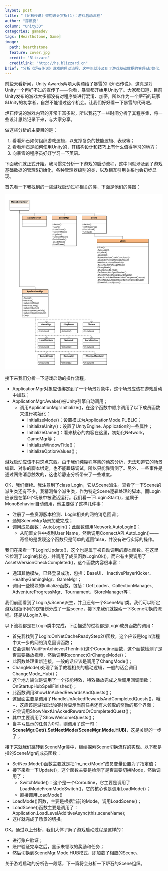 ```yaml
---
layout: post
title: "《炉石传说》架构设计赏析(1)：游戏启动流程"
author: "房燕良"
column: "Unity3D"
categories: gamedev
tags: [Hearthstone, Game]
image:
  path: hearthstone
  feature: cover.jpg
  credit: "Blizzard"
  creditlink: "http://hs.blizzard.cn"
brief: "分析《炉石传说》游戏的启动流程，这中间就涉及到了游戏基础数据的管理&初始化，各种管理器级别的类，以及相互引用关系。"
---
```


前些天看新闻，Unity Awards两项大奖颁给了暴雪的《炉石传说》，这真是对Unity一个再好不过的宣传了——你看，暴雪都开始用Unity了。大家都知道，目前Unity发布的游戏大多都没有对程序集进行混淆、加密，所以作为一个炉石的玩家&Unity的初学者，自然不能错过这个机会。让我们好好看一下暴雪的代码吧。  
  
炉石传说的游戏内容的非常丰富多彩，所以我花了一些时间分析了其程序集，将一些设计思路记录下来，与大家分享。  
  
做这些分析的主要目的是：

1. 看看炉石如何组织游戏逻辑，以支撑复杂的技能逻辑、表现等；
1. 看看炉石是如何使用Unity的，其结构设计和技巧上有什么值得学习的地方；
1. 向暴雪的程序员好好学习一下英语。

下面我们就正式开始。我习惯先分析一下游戏的启动流程，这中间就涉及到了游戏基础数据的管理&初始化，各种管理器级别的类，以及相互引用关系也会初步显现。  

首先看一下我找到的一些游戏启动过程相关的类，下面是他们的类图：  
  
![UML](/assets/img/hearthstone/uml_startup.svg)  
  
接下来我们分析一下游戏启动的操作流程。

* ApplicationMgr对象应该绑定到了一个场景对象中，这个场景应该在游戏启动中加载；
* ApplicationMgr:Awake()被Unity引擎自动调用；
	* 调用ApplicationMgr:Initialize()，在这个函数中顺序调用了以下成员函数来进行初始化：
		* InitializeMode()：设置模式为ApplicationMode.PUBLIC；
		* InitializeUnity()：设置了UnityEngine. Application的一些属性；
		* InitializeGame()：看来核心的内容在这里，初始化Network，GameMgr等；
		* InitializeWindowTitle()；
		* InitializeOptionValues()；
  		
游戏启动应该不只这点东西。由于我们纯靠程序集的动态分析，无法知道它的场景编辑、对象的脚本绑定，也不能跟踪调试，所以只能靠猜测了。另外，一些事件是通过网络消息触发的，这也给静态分析带来了一些难度。  

OK，我们继续。我注意到了class Login，它从Scene派生。查看了一下Scene的派生类还有不少，我猜测每个派生类，作为特定Scene逻辑处理的脚本。而Login应该是在第0个场景中被激活运行。我们看一下Login:Start()，这属于MonoBehavior自动调用，他主要做了这样几件事：

* 注册了一些资源版本检测、Login相关的网络消息回调；
* 通知SceneMgr场景加载完成；
* 调用成员函数：AutoLogin()；此函数调用Network.AutoLogin()；
	* 从配置文件中找到User Name，然后调用ConnectAPI.AutoLogin()——奇怪的是发现这个函数只是简单的返回false，并没有进行实际的操作。
  	
我们在来看一下Login:Update()，这个也是属于被自动调用的脚本函数。在这里它检测了Login的状态，并调用了成员函数LoginOk()，而它有主要调用了AssetsVersionCheckCompleted()，这个函数内容很丰富：  

* 通知其他模块，已经登录成功，包括：BaseUI、 InactivePlayerKicker、HealthyGamingMgr、GameMgr；
* 调用一些模块的Initialize函数，包括：DefLoader、CollectionManager、AdventureProgressMgr、Tournament、StoreManager等；  
  
我们前面看到了Login从Scene派生，并且还有一个SceneMgr类。我们可以断定游戏根据不同的逻辑划分成了一些scene，接下来我们就探索一下Scene切换的流程。还是从Login入手。  
  
以下流程都是在Login类中完成，下面描述的过程都是Login成员函数的调用：

* 首先我找到了Login:OnNetCacheReadyStep2()函数，这个应该是login流程中某一步的网络消息回调函数；
* 它会调用 WaitForAchievesThenInit()这个Coroutine函数，这个函数检测了是否需要播放视频，然后调用ReconnectOrChangeMode()；
* 此函数处理重新连接，一般的话应该是调用了ChangMode()；
* ChangMode()处理了新手教程相关的启动逻辑，一般的话会调用ChangeMode_Hub()；
* 这个地方貌似是调用了一个技能特效，特效播放完成之后调用回调函数：OnStartupHubSpellFinished()；
* 此函数调用ShowUnAckedRewardsAndQuests()；
* 这里面主要是调用了HandleUnAckedRewardsAndCompletedQuests()，哦~，这应该是游戏启动的时候显示当前任务还有未领取的奖励的那个界面；
* 它会调用ShowNextUnAckedRewardOrCompletedQuest()；
* 其中主要调用了ShowWelcomeQuests()；
* 当幸亏显示的任务为0时，则调用了这一句：**SceneMgr.Get().SetNextMode(SceneMgr.Mode.HUB)**，这是关键的一步了；
  
接下来就我们跳转到SceneMgr类中，继续探索Scene切换流程的实现。以下都是指的SceneMgr的成员函数：

* SetNextMode()函数主要就是把“m_nextMode”成员变量设置为了指定值；
* 接下来看一下Update()，这个函数主要是检测了是否需要切换Mode，然后调用了：
	* SwitchMode()：这个是一个Coroutine，它主要是调用了LoadModeFromModeSwitch()，它的核心也是调用LoadMode()；
	* 直接调用LoadMode()
* LoadMode()函数，主要是根据当前的Mode，调用LoadScene()；
* LoadScene()函数主要是调用了： Application.LoadLevelAdditiveAsync(this.sceneName);
* 这样就完成了场景的切换。
  
OK。通过以上分析，我们大体了解了游戏启动过程是这样的：
* 进行账户验证；
* 账户验证完毕之后，显示未领取的奖励和任务；
* 然后切换到SceneMgr.Mode.HUB模式，即加载了相应的Scene。
  
关于游戏启动的分析告一段落，下一篇将会分析一下炉石的Scene组织。